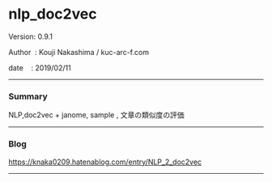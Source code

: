 
# nlp_doc2vec

 Version: 0.9.1

 Author  : Kouji Nakashima / kuc-arc-f.com

 date    : 2019/02/11

***
### Summary

NLP,doc2vec + janome, sample , 文章の類似度の評価

***
### Blog

https://knaka0209.hatenablog.com/entry/NLP_2_doc2vec

***

